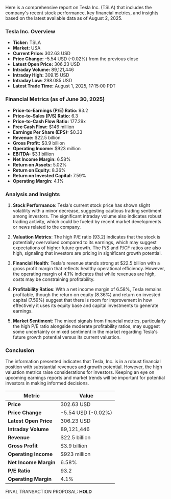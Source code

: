 Here is a comprehensive report on Tesla Inc. (TSLA) that includes the company's recent stock performance, key financial metrics, and insights based on the latest available data as of August 2, 2025.

### Tesla Inc. Overview
- **Ticker:** TSLA
- **Market:** USA
- **Current Price:** 302.63 USD
- **Price Change:** -5.54 USD (-0.02%) from the previous close
- **Latest Open Price:** 306.23 USD
- **Intraday Volume:** 89,121,446
- **Intraday High:** 309.15 USD
- **Intraday Low:** 298.085 USD
- **Latest Trade Time:** August 1, 2025, 17:15:00 PDT

### Financial Metrics (as of June 30, 2025)
- **Price-to-Earnings (P/E) Ratio:** 93.2
- **Price-to-Sales (P/S) Ratio:** 6.3
- **Price-to-Cash Flow Ratio:** 177.29x
- **Free Cash Flow:** $146 million
- **Earnings Per Share (EPS):** $0.33
- **Revenue:** $22.5 billion
- **Gross Profit:** $3.9 billion
- **Operating Income:** $923 million
- **EBITDA:** $3.1 billion
- **Net Income Margin:** 6.58%
- **Return on Assets:** 5.02%
- **Return on Equity:** 8.36%
- **Return on Invested Capital:** 7.59%
- **Operating Margin:** 4.1%

### Analysis and Insights
1. **Stock Performance**: Tesla's current stock price has shown slight volatility with a minor decrease, suggesting cautious trading sentiment among investors. The significant intraday volume also indicates robust trading activity, which could be fueled by recent market developments or news related to the company.

2. **Valuation Metrics**: The high P/E ratio (93.2) indicates that the stock is potentially overvalued compared to its earnings, which may suggest expectations of higher future growth. The P/S and P/CF ratios are also high, signaling that investors are pricing in significant growth potential.

3. **Financial Health**: Tesla's revenue stands strong at $22.5 billion with a gross profit margin that reflects healthy operational efficiency. However, the operating margin of 4.1% indicates that while revenues are high, costs may be constraining profitability.

4. **Profitability Ratios**: With a net income margin of 6.58%, Tesla remains profitable, though the return on equity (8.36%) and return on invested capital (7.59%) suggest that there is room for improvement in how effectively it uses its equity base and capital investments to generate earnings.

5. **Market Sentiment**: The mixed signals from financial metrics, particularly the high P/E ratio alongside moderate profitability ratios, may suggest some uncertainty or mixed sentiment in the market regarding Tesla's future growth potential versus its current valuation.

### Conclusion
The information presented indicates that Tesla, Inc. is in a robust financial position with substantial revenues and growth potential. However, the high valuation metrics raise considerations for investors. Keeping an eye on upcoming earnings reports and market trends will be important for potential investors in making informed decisions.

| Metric                 | Value                           |
|------------------------|---------------------------------|
| **Price**              | 302.63 USD                      |
| **Price Change**       | -5.54 USD (-0.02%)             |
| **Latest Open Price**  | 306.23 USD                      |
| **Intraday Volume**    | 89,121,446                      |
| **Revenue**            | $22.5 billion                   |
| **Gross Profit**       | $3.9 billion                    |
| **Operating Income**   | $923 million                    |
| **Net Income Margin**   | 6.58%                           |
| **P/E Ratio**         | 93.2                            |
| **Operating Margin**    | 4.1%                            |

FINAL TRANSACTION PROPOSAL: **HOLD**